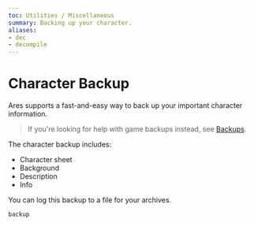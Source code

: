 ```yaml
---
toc: Utilities / Miscellaneous
summary: Backing up your character.
aliases:
- dec
- decompile
---
```

# Character Backup

Ares supports a fast-and-easy way to back up your important character information.  

> If you're looking for help with game backups instead, see [Backups](https://aresmush.com/tutorials/manage/backups.html).

The character backup includes:

* Character sheet
* Background
* Description
* Info

You can log this backup to a file for your archives.

`backup`
